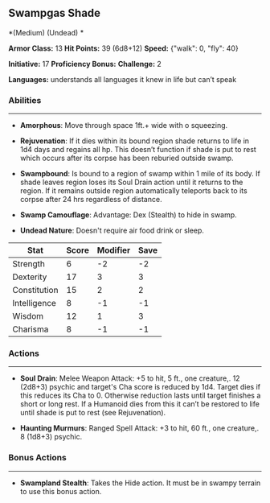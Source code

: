## Swampgas Shade
*(Medium) (Undead) *

**Armor Class:** 13
**Hit Points:** 39 (6d8+12)
**Speed:** {"walk": 0, "fly": 40}

**Initiative:** 17
**Proficiency Bonus:**
**Challenge:** 2

**Languages:** understands all languages it knew in life but can’t speak

### Abilities
 --- 
- **Amorphous**: Move through space 1ft.+ wide with o squeezing.

- **Rejuvenation**: If it dies within its bound region shade returns to life in 1d4 days and regains all hp. This doesn’t function if shade is put to rest which occurs after its corpse has been reburied outside swamp.

- **Swampbound**: Is bound to a region of swamp within 1 mile of its body. If shade leaves region loses its Soul Drain action until it returns to the region. If it remains outside region automatically teleports back to its corpse after 24 hrs regardless of distance.

- **Swamp Camouflage**: Advantage: Dex (Stealth) to hide in swamp. 

- **Undead Nature**: Doesn't require air food drink or sleep.



| Stat | Score | Modifier | Save |
| ---- | ---- | ---- | ---- |
| Strength | 6 | -2 | -2 |
| Dexterity | 17 | 3 | 3 |
| Constitution | 15 | 2 | 2 |
| Intelligence | 8 | -1 | -1 |
| Wisdom | 12 | 1 | 3 |
| Charisma | 8 | -1 | -1 |

### Actions
 --- 
- **Soul Drain**: Melee Weapon Attack: +5 to hit, 5 ft., one creature,. 12 (2d8+3) psychic and target's Cha score is reduced by 1d4. Target dies if this reduces its Cha to 0. Otherwise reduction lasts until target finishes a short or long rest. If a Humanoid dies from this it can’t be restored to life until shade is put to rest (see Rejuvenation).

- **Haunting Murmurs**: Ranged Spell Attack: +3 to hit, 60 ft., one creature,. 8 (1d8+3) psychic.

### Bonus Actions
 --- 
- **Swampland Stealth**: Takes the Hide action. It must be in swampy terrain to use this bonus action.

